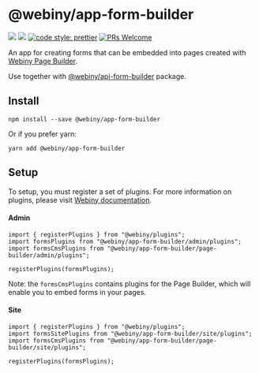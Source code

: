 # @webiny/app-form-builder
[![](https://img.shields.io/npm/dw/@webiny/app-form-builder.svg)](https://www.npmjs.com/package/@webiny/app-form-builder) 
[![](https://img.shields.io/npm/v/@webiny/app-form-builder.svg)](https://www.npmjs.com/package/@webiny/app-form-builder)
[![code style: prettier](https://img.shields.io/badge/code_style-prettier-ff69b4.svg?style=flat-square)](https://github.com/prettier/prettier)
[![PRs Welcome](https://img.shields.io/badge/PRs-welcome-brightgreen.svg?style=flat-square)](http://makeapullrequest.com)

An app for creating forms that can be embedded into pages created 
with [Webiny Page Builder](../api-page-builder). 

Use together with [@webiny/api-form-builder](../api-form-builder) package.

## Install
```
npm install --save @webiny/app-form-builder
```

Or if you prefer yarn: 
```
yarn add @webiny/app-form-builder
```

## Setup
To setup, you must register a set of plugins. For more information on 
plugins, please visit [Webiny documentation](https://docs.webiny.com/docs/developer-tutorials/plugins-crash-course).

#### Admin
```
import { registerPlugins } from "@webiny/plugins";
import formsPlugins from "@webiny/app-form-builder/admin/plugins";
import formsCmsPlugins from "@webiny/app-form-builder/page-builder/admin/plugins";

registerPlugins(formsPlugins);
```

Note: the `formsCmsPlugins` contains plugins for the Page Builder, which will
enable you to embed forms in your pages.
    
#### Site
```
import { registerPlugins } from "@webiny/plugins";
import formsSitePlugins from "@webiny/app-form-builder/site/plugins";
import formsCmsPlugins from "@webiny/app-form-builder/page-builder/site/plugins";

registerPlugins(formsPlugins);
```
